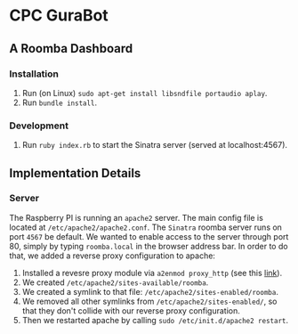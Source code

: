 # CPC GuraBot

## A Roomba Dashboard

### Installation

1. Run (on Linux) `sudo apt-get install libsndfile portaudio aplay`.
2. Run `bundle install`.

### Development

1. Run `ruby index.rb` to start the Sinatra server (served at localhost:4567).

## Implementation Details

### Server

The Raspberry PI is running an `apache2` server. The main config file is located at `/etc/apache2/apache2.conf`.
The `Sinatra` roomba server runs on port `4567` be default. We wanted to enable access to the server through port 80, simply by typing `roomba.local` in the browser address bar. In order to do that, we added a reverse proxy configuration to apache:

1. Installed a revesre proxy module via `a2enmod proxy_http` (see this [link](http://sharadchhetri.com/2013/08/02/how-to-install-mod_proxy-and-setup-reverse-proxy-in-apache-ubuntu/)).
2. We created `/etc/apache2/sites-available/roomba`.
3. We created a symlink to that file: `/etc/apache2/sites-enabled/roomba`.
4. We removed all other symlinks from `/etc/apache2/sites-enabled/`, so that they don't collide with our reverse proxy configuration.
5. Then we restarted apache by calling `sudo /etc/init.d/apache2 restart`.
